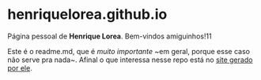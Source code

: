 # henriquelorea.github.io

Página pessoal de **Henrique Lorea**. Bem-vindos amiguinhos!11

Este é o readme.md, que é _muito importante_ ~em geral, porque esse caso não serve pra nada~.
Afinal o que interessa nesse repo está no [site gerado por ele](https://henriquelorea.github.io).
